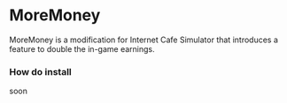 # MoreMoney
MoreMoney is a modification for Internet Cafe Simulator that introduces a feature to double the in-game earnings.

### How do install
soon
